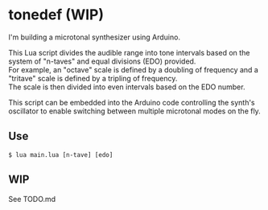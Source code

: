 
# tonedef (WIP)

I'm building a microtonal synthesizer using Arduino. 
<br>

This Lua script divides the audible range into tone intervals
based on the system of "n-taves" and equal divisions (EDO) provided. <br>
For example, an "octave" scale is defined by a doubling of frequency 
and a "tritave" scale is defined by a tripling of frequency. <br>
The scale is then divided into even intervals based on the EDO number. 
<br>

This script can be embedded into the Arduino code controlling the
synth's oscillator to enable switching between multiple microtonal modes
on the fly. 
<br>

## Use
```
$ lua main.lua [n-tave] [edo]
```

## WIP
See TODO.md
